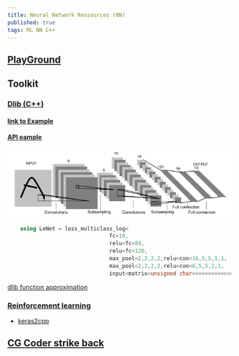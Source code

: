 ```yaml
---
title: Neural Network Ressources (NN)
published: true
tags: ML NN C++
---
```

## [PlayGround](http://playground.tensorflow.org/)

## Toolkit

### [Dlib (C++)](https://github.com/davisking/dlib)

#### [link to Example](http://dlib.net/dnn_introduction_ex.cpp.html)

#### [API eample ](http://blog.dlib.net/2016/06/a-clean-c11-deep-learning-api.html)

![caption](/images/dlib-lenet5.png)

```cpp
    using LeNet = loss_multiclass_log<
                                fc<10,        
                                relu<fc<84,   
                                relu<fc<120,  
                                max_pool<2,2,2,2,relu<con<16,5,5,1,1,
                                max_pool<2,2,2,2,relu<con<6,5,5,1,1,
                                input<matrix<unsigned char>>>>>>>>>>>>>>;
```

[dlib function approximation](https://stackoverflow.com/questions/48661106/dlib-how-do-i-use-the-loss-mean-squared-multioutput-training-label-type)

### [Reinforcement learning](http://blog.dlib.net/2015/06/reinforcement-learning-control-and-3d.html)

- [keras2cpp](https://github.com/KongCang/keras2cpp)

## [CG Coder strike back](https://www.codingame.com/forum/t/neural-network-ressources/1667/12)
